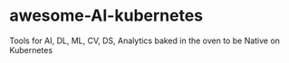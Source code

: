 # awesome-AI-kubernetes
Tools for AI, DL, ML, CV, DS, Analytics baked in the oven to be Native on Kubernetes
